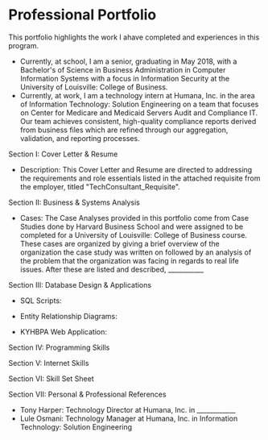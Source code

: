 # Professional Portfolio
This portfolio highlights the work I ahave completed and experiences in this program.
  - Currently, at school, I am a senior, graduating in May 2018, with a Bachelor's of Science in Business Administration in Computer Information Systems with a focus in Information Security at the University of Louisville: College of Business.
  - Currently, at work, I am a technology intern at Humana, Inc. in the area of Information Technology: Solution Engineering on a team that focuses on Center for Medicare and Medicaid Servers Audit and Compliance IT. Our team achieves consistent, high-quality compliance reports derived from business files which are refined through our aggregation, validation, and reporting processes.

Section I: Cover Letter & Resume
  - Description: This Cover Letter and Resume are directed to addressing the requirements and role essentials listed in the attached requisite from the employer, titled "TechConsultant_Requisite".

Section II: Business & Systems Analysis
  - Cases: The Case Analyses provided in this portfolio come from Case Studies done by Harvard Business School and were assigned to be completed for a University of Louisville: College of Business course. These cases are organized by giving a brief overview of the organization the case study was written on followed by an analysis of the problem that the organization was facing in regards to real life issues. After these are listed and described, ___________

Section III: Database Design & Applications
  - SQL Scripts:
  
  - Entity Relationship Diagrams:
  
  - KYHBPA Web Application:

Section IV: Programming Skills

Section V: Internet Skills

Section VI: Skill Set Sheet

Section VII: Personal & Professional References
  - Tony Harper: Technology Director at Humana, Inc. in ____________
  - Lule Osmani: Technology Manager at Humana, Inc. in Information Technology: Solution Engineering
